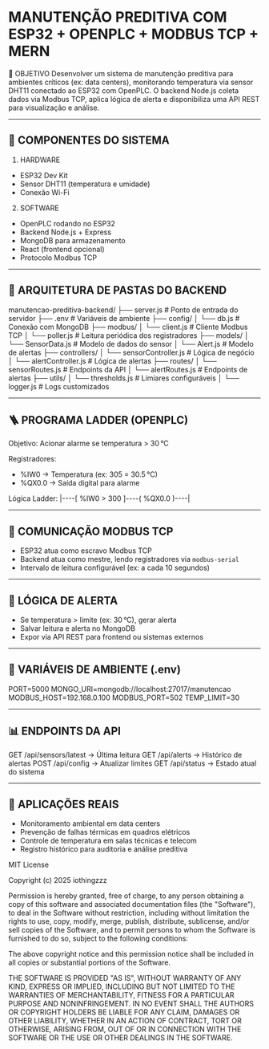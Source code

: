 
MANUTENÇÃO PREDITIVA COM ESP32 + OPENPLC + MODBUS TCP + MERN
============================================================

📌 OBJETIVO
Desenvolver um sistema de manutenção preditiva para ambientes críticos (ex: data centers), monitorando temperatura via sensor DHT11 conectado ao ESP32 com OpenPLC. O backend Node.js coleta dados via Modbus TCP, aplica lógica de alerta e disponibiliza uma API REST para visualização e análise.

------------------------------------------------------------
🔧 COMPONENTES DO SISTEMA
------------------------------------------------------------

1. HARDWARE
- ESP32 Dev Kit
- Sensor DHT11 (temperatura e umidade)
- Conexão Wi-Fi

2. SOFTWARE
- OpenPLC rodando no ESP32
- Backend Node.js + Express
- MongoDB para armazenamento
- React (frontend opcional)
- Protocolo Modbus TCP

------------------------------------------------------------
🧱 ARQUITETURA DE PASTAS DO BACKEND
------------------------------------------------------------

manutencao-preditiva-backend/
├── server.js               # Ponto de entrada do servidor
├── .env                    # Variáveis de ambiente
├── config/
│   └── db.js               # Conexão com MongoDB
├── modbus/
│   └── client.js           # Cliente Modbus TCP
│   └── poller.js           # Leitura periódica dos registradores
├── models/
│   └── SensorData.js       # Modelo de dados do sensor
│   └── Alert.js            # Modelo de alertas
├── controllers/
│   └── sensorController.js # Lógica de negócio
│   └── alertController.js  # Lógica de alertas
├── routes/
│   └── sensorRoutes.js     # Endpoints da API
│   └── alertRoutes.js      # Endpoints de alertas
├── utils/
│   └── thresholds.js       # Limiares configuráveis
│   └── logger.js           # Logs customizados

------------------------------------------------------------
🪜 PROGRAMA LADDER (OPENPLC)
------------------------------------------------------------

Objetivo: Acionar alarme se temperatura > 30 °C

Registradores:
- %IW0 → Temperatura (ex: 305 = 30.5 °C)
- %QX0.0 → Saída digital para alarme

Lógica Ladder:
|----[ %IW0 > 300 ]----( %QX0.0 )----|

------------------------------------------------------------
📡 COMUNICAÇÃO MODBUS TCP
------------------------------------------------------------

- ESP32 atua como escravo Modbus TCP
- Backend atua como mestre, lendo registradores via `modbus-serial`
- Intervalo de leitura configurável (ex: a cada 10 segundos)

------------------------------------------------------------
🧠 LÓGICA DE ALERTA
------------------------------------------------------------

- Se temperatura > limite (ex: 30 °C), gerar alerta
- Salvar leitura e alerta no MongoDB
- Expor via API REST para frontend ou sistemas externos

------------------------------------------------------------
🔐 VARIÁVEIS DE AMBIENTE (.env)
------------------------------------------------------------

PORT=5000
MONGO_URI=mongodb://localhost:27017/manutencao
MODBUS_HOST=192.168.0.100
MODBUS_PORT=502
TEMP_LIMIT=30

------------------------------------------------------------
📊 ENDPOINTS DA API
------------------------------------------------------------

GET /api/sensors/latest       → Última leitura
GET /api/alerts               → Histórico de alertas
POST /api/config              → Atualizar limites
GET /api/status               → Estado atual do sistema

------------------------------------------------------------
📌 APLICAÇÕES REAIS
------------------------------------------------------------

- Monitoramento ambiental em data centers
- Prevenção de falhas térmicas em quadros elétricos
- Controle de temperatura em salas técnicas e telecom
- Registro histórico para auditoria e análise preditiva

MIT License

Copyright (c) 2025 iothingzzz

Permission is hereby granted, free of charge, to any person obtaining a copy
of this software and associated documentation files (the "Software"), to deal
in the Software without restriction, including without limitation the rights
to use, copy, modify, merge, publish, distribute, sublicense, and/or sell
copies of the Software, and to permit persons to whom the Software is
furnished to do so, subject to the following conditions:

The above copyright notice and this permission notice shall be included in all
copies or substantial portions of the Software.

THE SOFTWARE IS PROVIDED "AS IS", WITHOUT WARRANTY OF ANY KIND, EXPRESS OR
IMPLIED, INCLUDING BUT NOT LIMITED TO THE WARRANTIES OF MERCHANTABILITY,
FITNESS FOR A PARTICULAR PURPOSE AND NONINFRINGEMENT. IN NO EVENT SHALL THE
AUTHORS OR COPYRIGHT HOLDERS BE LIABLE FOR ANY CLAIM, DAMAGES OR OTHER
LIABILITY, WHETHER IN AN ACTION OF CONTRACT, TORT OR OTHERWISE, ARISING FROM,
OUT OF OR IN CONNECTION WITH THE SOFTWARE OR THE USE OR OTHER DEALINGS IN THE
SOFTWARE.

